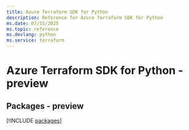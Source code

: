 ```yaml
---
title: Azure Terraform SDK for Python
description: Reference for Azure Terraform SDK for Python
ms.date: 07/15/2025
ms.topic: reference
ms.devlang: python
ms.service: terraform
---
```

# Azure Terraform SDK for Python - preview
## Packages - preview
[!INCLUDE [packages](terraform-index.md)]